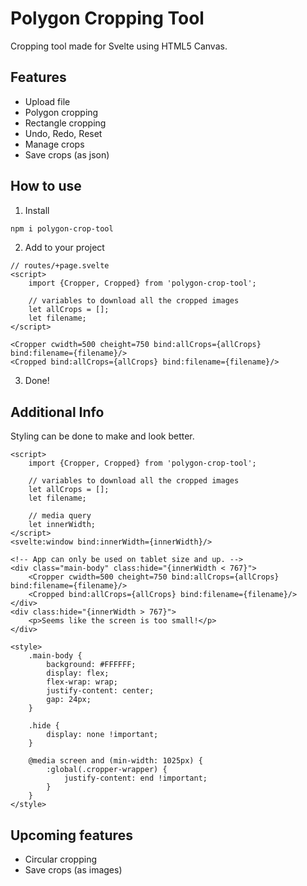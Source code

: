 # Polygon Cropping Tool
Cropping tool made for Svelte using HTML5 Canvas.

## Features
- Upload file
- Polygon cropping
- Rectangle cropping
- Undo, Redo, Reset
- Manage crops
- Save crops (as json)

## How to use
1. Install 
```bash
npm i polygon-crop-tool
```

2. Add to your project
```
// routes/+page.svelte
<script>
    import {Cropper, Cropped} from 'polygon-crop-tool';

    // variables to download all the cropped images
    let allCrops = [];
    let filename;
</script>

<Cropper cwidth=500 cheight=750 bind:allCrops={allCrops} bind:filename={filename}/>
<Cropped bind:allCrops={allCrops} bind:filename={filename}/>
```

3. Done!

## Additional Info
Styling can be done to make <code><Cropper /></code> and <code><Cropped /></code> look better. 
```
<script>
    import {Cropper, Cropped} from 'polygon-crop-tool';

    // variables to download all the cropped images
    let allCrops = [];
    let filename;

    // media query
    let innerWidth;
</script>
<svelte:window bind:innerWidth={innerWidth}/>

<!-- App can only be used on tablet size and up. -->
<div class="main-body" class:hide="{innerWidth < 767}">
    <Cropper cwidth=500 cheight=750 bind:allCrops={allCrops} bind:filename={filename}/>
    <Cropped bind:allCrops={allCrops} bind:filename={filename}/>
</div>
<div class:hide="{innerWidth > 767}">
    <p>Seems like the screen is too small!</p>
</div>

<style>
    .main-body {
        background: #FFFFFF;
        display: flex;
        flex-wrap: wrap;
        justify-content: center;
        gap: 24px;
    }

    .hide {
        display: none !important;
    }

    @media screen and (min-width: 1025px) {
        :global(.cropper-wrapper) {
            justify-content: end !important;
        }
    }
</style>
```

## Upcoming features
- Circular cropping
- Save crops (as images)

<!-- # create-svelte

Everything you need to build a Svelte library, powered by [`create-svelte`](https://github.com/sveltejs/kit/tree/master/packages/create-svelte).

Read more about creating a library [in the docs](https://kit.svelte.dev/docs/packaging).

## Creating a project

If you're seeing this, you've probably already done this step. Congrats!

```bash
# create a new project in the current directory
npm create svelte@latest

# create a new project in my-app
npm create svelte@latest my-app
```

## Developing

Once you've created a project and installed dependencies with `npm install` (or `pnpm install` or `yarn`), start a development server:

```bash
npm run dev

# or start the server and open the app in a new browser tab
npm run dev -- --open
```

Everything inside `src/lib` is part of your library, everything inside `src/routes` can be used as a showcase or preview app.

## Building

To build your library:

```bash
npm run package
```

To create a production version of your showcase app:

```bash
npm run build
```

You can preview the production build with `npm run preview`.

> To deploy your app, you may need to install an [adapter](https://kit.svelte.dev/docs/adapters) for your target environment.

## Publishing

Go into the `package.json` and give your package the desired name through the `"name"` option. Also consider adding a `"license"` field and point it to a `LICENSE` file which you can create from a template (one popular option is the [MIT license](https://opensource.org/license/mit/)).

To publish your library to [npm](https://www.npmjs.com):

```bash
npm publish
``` -->
